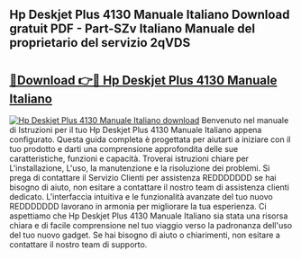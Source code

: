 ## Hp Deskjet Plus 4130 Manuale Italiano Download gratuit PDF - Part-SZv Italiano Manuale del proprietario del servizio 2qVDS

# <h2><a href="http://dfdadkf.blite.top/?on=Hp+Deskjet+Plus+4130+Manuale+Italiano">🔗Download 👉🔴 Hp Deskjet Plus 4130 Manuale Italiano</a></h2>

[![Hp Deskjet Plus 4130 Manuale Italiano download](https://i.imgur.com/lujVjoI.png)](http://dfdadkf.blite.top/?on=Hp+Deskjet+Plus+4130+Manuale+Italiano)
Benvenuto nel manuale di Istruzioni per il tuo Hp Deskjet Plus 4130 Manuale Italiano appena configurato. Questa guida completa è progettata per aiutarti a iniziare con il tuo prodotto e darti una comprensione approfondita delle sue caratteristiche, funzioni e capacità. Troverai istruzioni chiare per L'installazione, L'uso, la manutenzione e la risoluzione dei problemi. Si prega di contattare il Servizio Clienti per assistenza REDDDDDDD se hai bisogno di aiuto, non esitare a contattare il nostro team di assistenza clienti dedicato. L'interfaccia intuitiva e le funzionalità avanzate del tuo nuovo REDDDDDDD lavorano in armonia per migliorare la tua esperienza. Ci aspettiamo che Hp Deskjet Plus 4130 Manuale Italiano sia stata una risorsa chiara e di facile comprensione nel tuo viaggio verso la padronanza dell'uso del tuo nuovo gadget. Se hai bisogno di aiuto o chiarimenti, non esitare a contattare il nostro team di supporto.
